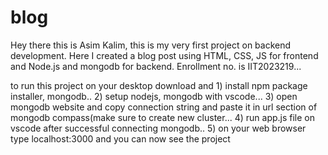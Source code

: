 # blog

Hey there this is Asim Kalim, this is my very first project on backend development. Here I created a blog post using HTML, CSS, JS for frontend and Node.js and mongodb for backend. Enrollment no. is IIT2023219...

to run this project on your desktop download and 1) install npm package installer, mongodb.. 2) setup nodejs, mongodb with vscode... 3) open mongodb website and copy connection string and paste it in url section of mongodb compass(make sure to create new cluster... 4) run app.js file on vscode after successful connecting mongodb.. 5) on your web browser type localhost:3000 and you can now see the project
